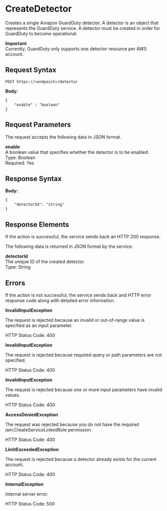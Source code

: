 # CreateDetector<a name="create-detector"></a>

Creates a single Amazon GuardDuty detector\. A detector is an object that represents the GuardDuty service\. A detector must be created in order for GuardDuty to become operational\.

**Important**  
Currently, GuardDuty only supports one detector resource per AWS account\.

## Request Syntax<a name="create-detector-request-syntax"></a>

```
POST https://<endpoint>/detector
```

**Body:**

```
{
    "enable" : "boolean"
}
```

## Request Parameters<a name="create-detector-request-parameters"></a>

The request accepts the following data in JSON format\.

**enable**  
A boolean value that specifies whether the detector is to be enabled\.  
Type: Boolean  
Required: Yes

## Response Syntax<a name="create-detector-response-syntax"></a>

**Body:**

```
{
    "detectorId": "string"
}
```

## Response Elements<a name="create-detector-response-parameters"></a>

If the action is successful, the service sends back an HTTP 200 response\.

The following data is returned in JSON format by the service\.

**detectorId**  
The unique ID of the created detector\.  
Type: String

## Errors<a name="create-detector-errors"></a>

If the action is not successful, the service sends back and HTTP error response code along with detailed error information\.

**InvalidInputException**

The request is rejected because an invalid or out\-of\-range value is specified as an input parameter\.

HTTP Status Code: 400 

**InvalidInputException**

The request is rejected because required query or path parameters are not specified\.

HTTP Status Code: 400 

**InvalidInputException**

The request is rejected because one or more input parameters have invalid values\.

HTTP Status Code: 400 

**AccessDeniedException**

The request was rejected because you do not have the required iam:CreateServiceLinkedRole permission\.

HTTP Status Code: 400 

**LimitExceededException**

The request is rejected because a detector already exists for the current account\.

HTTP Status Code: 400 

**InternalException**

Internal server error\.

HTTP Status Code: 500 
